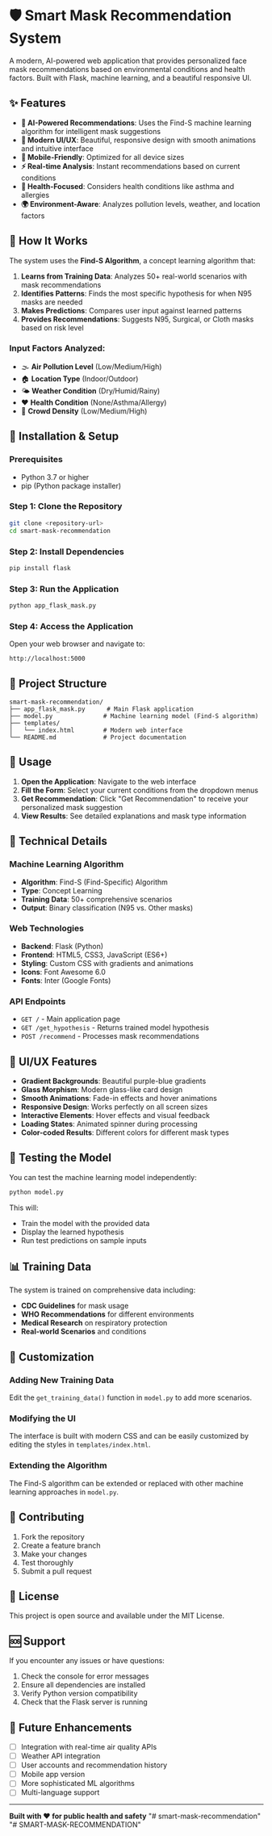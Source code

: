 # 🛡️ Smart Mask Recommendation System

A modern, AI-powered web application that provides personalized face mask recommendations based on environmental conditions and health factors. Built with Flask, machine learning, and a beautiful responsive UI.

## ✨ Features

- **🤖 AI-Powered Recommendations**: Uses the Find-S machine learning algorithm for intelligent mask suggestions
- **🎨 Modern UI/UX**: Beautiful, responsive design with smooth animations and intuitive interface
- **📱 Mobile-Friendly**: Optimized for all device sizes
- **⚡ Real-time Analysis**: Instant recommendations based on current conditions
- **🏥 Health-Focused**: Considers health conditions like asthma and allergies
- **🌍 Environment-Aware**: Analyzes pollution levels, weather, and location factors

## 🧠 How It Works

The system uses the **Find-S Algorithm**, a concept learning algorithm that:

1. **Learns from Training Data**: Analyzes 50+ real-world scenarios with mask recommendations
2. **Identifies Patterns**: Finds the most specific hypothesis for when N95 masks are needed
3. **Makes Predictions**: Compares user input against learned patterns
4. **Provides Recommendations**: Suggests N95, Surgical, or Cloth masks based on risk level

### Input Factors Analyzed:
- 🌫️ **Air Pollution Level** (Low/Medium/High)
- 🏠 **Location Type** (Indoor/Outdoor)
- 🌤️ **Weather Condition** (Dry/Humid/Rainy)
- ❤️ **Health Condition** (None/Asthma/Allergy)
- 👥 **Crowd Density** (Low/Medium/High)

## 🚀 Installation & Setup

### Prerequisites
- Python 3.7 or higher
- pip (Python package installer)

### Step 1: Clone the Repository
```bash
git clone <repository-url>
cd smart-mask-recommendation
```

### Step 2: Install Dependencies
```bash
pip install flask
```

### Step 3: Run the Application
```bash
python app_flask_mask.py
```

### Step 4: Access the Application
Open your web browser and navigate to:
```
http://localhost:5000
```

## 📁 Project Structure

```
smart-mask-recommendation/
├── app_flask_mask.py      # Main Flask application
├── model.py              # Machine learning model (Find-S algorithm)
├── templates/
│   └── index.html        # Modern web interface
└── README.md             # Project documentation
```

## 🎯 Usage

1. **Open the Application**: Navigate to the web interface
2. **Fill the Form**: Select your current conditions from the dropdown menus
3. **Get Recommendation**: Click "Get Recommendation" to receive your personalized mask suggestion
4. **View Results**: See detailed explanations and mask type information

## 🔬 Technical Details

### Machine Learning Algorithm
- **Algorithm**: Find-S (Find-Specific) Algorithm
- **Type**: Concept Learning
- **Training Data**: 50+ comprehensive scenarios
- **Output**: Binary classification (N95 vs. Other masks)

### Web Technologies
- **Backend**: Flask (Python)
- **Frontend**: HTML5, CSS3, JavaScript (ES6+)
- **Styling**: Custom CSS with gradients and animations
- **Icons**: Font Awesome 6.0
- **Fonts**: Inter (Google Fonts)

### API Endpoints
- `GET /` - Main application page
- `GET /get_hypothesis` - Returns trained model hypothesis
- `POST /recommend` - Processes mask recommendations

## 🎨 UI/UX Features

- **Gradient Backgrounds**: Beautiful purple-blue gradients
- **Glass Morphism**: Modern glass-like card design
- **Smooth Animations**: Fade-in effects and hover animations
- **Responsive Design**: Works perfectly on all screen sizes
- **Interactive Elements**: Hover effects and visual feedback
- **Loading States**: Animated spinner during processing
- **Color-coded Results**: Different colors for different mask types

## 🧪 Testing the Model

You can test the machine learning model independently:

```bash
python model.py
```

This will:
- Train the model with the provided data
- Display the learned hypothesis
- Run test predictions on sample inputs

## 📊 Training Data

The system is trained on comprehensive data including:
- **CDC Guidelines** for mask usage
- **WHO Recommendations** for different environments
- **Medical Research** on respiratory protection
- **Real-world Scenarios** and conditions

## 🔧 Customization

### Adding New Training Data
Edit the `get_training_data()` function in `model.py` to add more scenarios.

### Modifying the UI
The interface is built with modern CSS and can be easily customized by editing the styles in `templates/index.html`.

### Extending the Algorithm
The Find-S algorithm can be extended or replaced with other machine learning approaches in `model.py`.

## 🤝 Contributing

1. Fork the repository
2. Create a feature branch
3. Make your changes
4. Test thoroughly
5. Submit a pull request

## 📝 License

This project is open source and available under the MIT License.

## 🆘 Support

If you encounter any issues or have questions:
1. Check the console for error messages
2. Ensure all dependencies are installed
3. Verify Python version compatibility
4. Check that the Flask server is running

## 🔮 Future Enhancements

- [ ] Integration with real-time air quality APIs
- [ ] Weather API integration
- [ ] User accounts and recommendation history
- [ ] Mobile app version
- [ ] More sophisticated ML algorithms
- [ ] Multi-language support

---

**Built with ❤️ for public health and safety** "# smart-mask-recommendation" 
"# SMART-MASK-RECOMMENDATION" 
